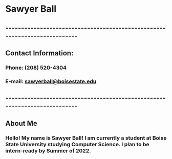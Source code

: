 # Sawyer Ball
## --------------------------------------------------------------------------
## Contact Information:
### **Phone:** (208) 520-4304
### **E-mail:** sawyerball@boisestate.edu
## --------------------------------------------------------------------------

## About Me
### Hello! My name is Sawyer Ball! I am currently a student at Boise State University studying Computer Science. I plan to be intern-ready by Summer of 2022.
